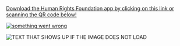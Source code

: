<a href="https://somier.cc/media/builds/4d7aec4a19ef6a3cd1872a32fe67ffe60531c2d88464b3d9e3c7d58959771047/org.hrf.apk">Download the Human Rights Foundation app by clicking on this link or scanning the QR code below!</a>

<a href="https://somier.cc/media/builds/4d7aec4a19ef6a3cd1872a32fe67ffe60531c2d88464b3d9e3c7d58959771047/org.hrf.apk"><img src="https://somier.cc/api/qr-code?text=http%3A%2F%2Fsomier.cc%2Fmedia%2Fbuilds%2F4d7aec4a19ef6a3cd1872a32fe67ffe60531c2d88464b3d9e3c7d58959771047%2Forg.hrf.apk" alt="something went wrong"></a>

<img src="https://somier.cc/media/uploads/9b4e9d714bc44e674015886c25ce80528545c3d325c1a0a09df6b9d5baf16baa.png" alt="TEXT THAT SHOWS UP IF THE IMAGE DOES NOT LOAD">
